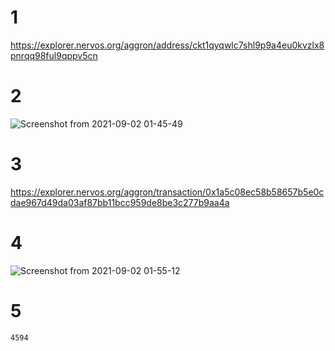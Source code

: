 # 1
https://explorer.nervos.org/aggron/address/ckt1qyqwlc7shl9p9a4eu0kvzlx8pnrqq98ful9qppv5cn
# 2
![Screenshot from 2021-09-02 01-45-49](https://user-images.githubusercontent.com/89813113/131755212-603d85e5-77f9-4160-ab0d-b28152076821.png)

# 3
https://explorer.nervos.org/aggron/transaction/0x1a5c08ec58b58657b5e0cdae967d49da03af87bb11bcc959de8be3c277b9aa4a
# 4
![Screenshot from 2021-09-02 01-55-12](https://user-images.githubusercontent.com/89813113/131756045-06eb504d-b595-4d7e-a34c-82c5ba24d623.png)
# 5
~~~ 
4594
~~~
